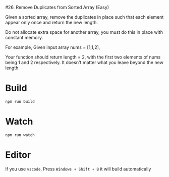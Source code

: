#26. Remove Duplicates from Sorted Array (Easy)

Given a sorted array, remove the duplicates in place such that each element appear only once and return the new length.

Do not allocate extra space for another array, you must do this in place with constant memory.

For example,
Given input array nums = [1,1,2],

Your function should return length = 2, with the first two elements of nums being 1 and 2 respectively. It doesn't matter what you leave beyond the new length.

# Build
```
npm run build
```

# Watch

```
npm run watch
```

# Editor
If you use `vscode`, Press `Windows + Shift + B` it will build automatically
